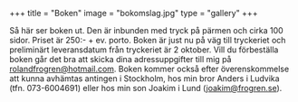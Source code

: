 +++
title = "Boken"
image = "bokomslag.jpg"
type = "gallery"
+++

Så här ser boken ut. Den är inbunden med tryck på pärmen och cirka 100 sidor. Priset är 250:- + ev. porto. Boken är just nu på väg till tryckeriet och preliminärt leveransdatum från tryckeriet är 2 oktober. Vill du förbeställa boken går det bra att skicka dina adressuppgifter till mig på <rolandfrogren@hotmail.com>. Boken kommer också efter överenskommelse att kunna avhämtas antingen i Stockholm, hos min bror Anders i Ludvika (tfn. 073-6004691) eller hos min son Joakim i Lund (<joakim@frogren.se>).
